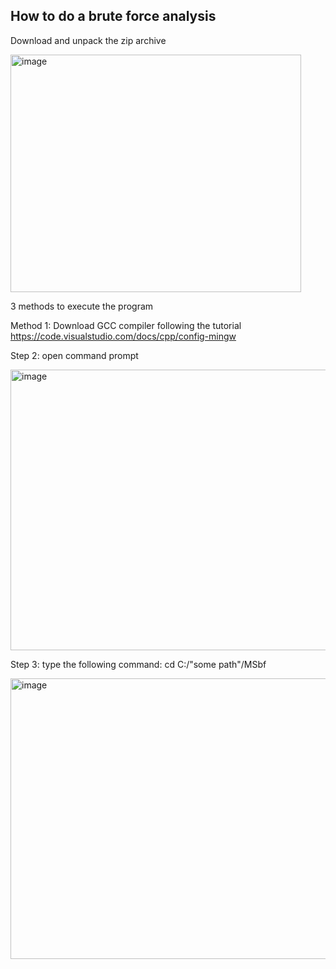 ## How to do a brute force analysis

Download and unpack the zip archive

<img width="465" height="380" alt="image" src="https://github.com/user-attachments/assets/7bef89a1-2ef4-4a94-91d0-13191681ef7b" />

3 methods to execute the program

Method 1: Download GCC compiler following the tutorial
https://code.visualstudio.com/docs/cpp/config-mingw

Step 2: open command prompt

<img width="847" height="449" alt="image" src="https://github.com/user-attachments/assets/eeeb37b3-f9f7-4615-8e4f-7db87575094d" />


Step 3: type the following command: 
cd C:/"some path"/MSbf

<img width="845" height="449" alt="image" src="https://github.com/user-attachments/assets/767a6b1c-fa2c-4055-87dd-500c61c555cc" />


